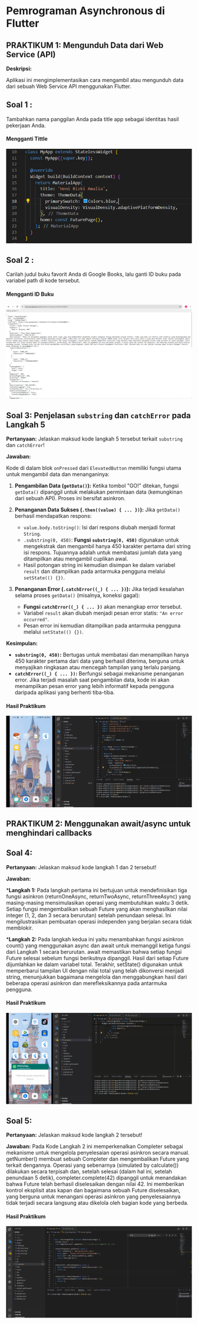 # Pemrograman Asynchronous di Flutter

## PRAKTIKUM 1: Mengunduh Data dari Web Service (API)

**Deskripsi:**

Aplikasi ini mengimplementasikan cara mengambil atau mengunduh data dari sebuah Web Service API menggunakan Flutter.

## Soal 1 :
Tambahkan nama panggilan Anda pada title app sebagai identitas hasil pekerjaan Anda.

#### Mengganti Tittle 
![Screenshot aplikasi kamera](assets/tittle.png)


## Soal 2 :
Carilah judul buku favorit Anda di Google Books, lalu ganti ID buku pada variabel path di kode tersebut. 

#### Mengganti ID Buku
![Screenshot aplikasi kamera](assets/W5_Soal_2.png)


## Soal 3: Penjelasan `substring` dan `catchError` pada Langkah 5

**Pertanyaan:** Jelaskan maksud kode langkah 5 tersebut terkait `substring` dan `catchError`!

**Jawaban:**

Kode di dalam blok `onPressed` dari `ElevatedButton` memiliki fungsi utama untuk mengambil data dan menanganinya:

1.  **Pengambilan Data (`getData()`):** Ketika tombol "GO!" ditekan, fungsi `getData()` dipanggil untuk melakukan permintaan data (kemungkinan dari sebuah API). Proses ini bersifat asinkron.

2.  **Penanganan Data Sukses (`.then((value) { ... })`):** Jika `getData()` berhasil mendapatkan respons:
    * `value.body.toString()`: Isi dari respons diubah menjadi format `String`.
    * `.substring(0, 450)`: **Fungsi `substring(0, 450)`** digunakan untuk mengekstrak dan mengambil hanya 450 karakter pertama dari string isi respons. Tujuannya adalah untuk membatasi jumlah data yang ditampilkan atau mengambil cuplikan awal.
    * Hasil potongan string ini kemudian disimpan ke dalam variabel `result` dan ditampilkan pada antarmuka pengguna melalui `setState(() {})`.

3.  **Penanganan Error (`.catchError((_) { ... })`):** Jika terjadi kesalahan selama proses `getData()` (misalnya, koneksi gagal):
    * **Fungsi `catchError((_) { ... })`** akan menangkap error tersebut.
    * Variabel `result` akan diubah menjadi pesan error statis: `"An error occurred"`.
    * Pesan error ini kemudian ditampilkan pada antarmuka pengguna melalui `setState(() {})`.

**Kesimpulan:**

* **`substring(0, 450)`:** Bertugas untuk membatasi dan menampilkan hanya 450 karakter pertama dari data yang berhasil diterima, berguna untuk menyajikan ringkasan atau mencegah tampilan yang terlalu panjang.
* **`catchError((_) { ... })`:** Berfungsi sebagai mekanisme penanganan error. Jika terjadi masalah saat pengambilan data, kode ini akan menampilkan pesan error yang lebih informatif kepada pengguna daripada aplikasi yang berhenti tiba-tiba.

#### Hasil Praktikum
![Screenshot aplikasi kamera](assets/W5_Soal_3.gif)


## PRAKTIKUM 2: Menggunakan await/async untuk menghindari callbacks

## Soal 4: 

**Pertanyaan:** Jelaskan maksud kode langkah 1 dan 2 tersebut!

**Jawaban:**

***Langkah 1:** 
Pada langkah pertama ini bertujuan untuk mendefinisikan tiga fungsi asinkron (returnOneAsync, returnTwoAsync, returnThreeAsync) yang masing-masing mensimulasikan operasi yang membutuhkan waktu 3 detik. Setiap fungsi mengembalikan sebuah Future<int> yang akan menghasilkan nilai integer (1, 2, dan 3 secara berurutan) setelah penundaan selesai. Ini mengilustrasikan pembuatan operasi independen yang berjalan secara tidak memblokir.

***Langkah 2:** 
Pada langkah kedua ini yaitu menambahkan fungsi asinkron count() yang menggunakan async dan await untuk memanggil ketiga fungsi dari Langkah 1 secara berurutan. await memastikan bahwa setiap fungsi Future selesai sebelum fungsi berikutnya dipanggil. Hasil dari setiap Future dijumlahkan ke dalam variabel total. Terakhir, setState() digunakan untuk memperbarui tampilan UI dengan nilai total yang telah dikonversi menjadi string, menunjukkan bagaimana mengelola dan menggabungkan hasil dari beberapa operasi asinkron dan merefleksikannya pada antarmuka pengguna.

#### Hasil Praktikum 
![Screenshot aplikasi kamera](assets/W5_Soal_4.gif)


## Soal 5: 

**Pertanyaan:** Jelaskan maksud kode langkah 2 tersebut!

**Jawaban:**
 Pada Kode Langkah 2 ini memperkenalkan Completer sebagai mekanisme untuk mengelola penyelesaian operasi asinkron secara manual. getNumber() membuat sebuah Completer dan mengembalikan Future yang terkait dengannya. Operasi yang sebenarnya (simulated by calculate()) dilakukan secara terpisah dan, setelah selesai (dalam hal ini, setelah penundaan 5 detik), completer.complete(42) dipanggil untuk menandakan bahwa Future telah berhasil diselesaikan dengan nilai 42. Ini memberikan kontrol eksplisit atas kapan dan bagaimana sebuah Future diselesaikan, yang berguna untuk menangani operasi asinkron yang penyelesaiannya tidak terjadi secara langsung atau dikelola oleh bagian kode yang berbeda.

#### Hasil Praktikum 
![Screenshot aplikasi kamera](assets/W5_Soal_5.gif)
